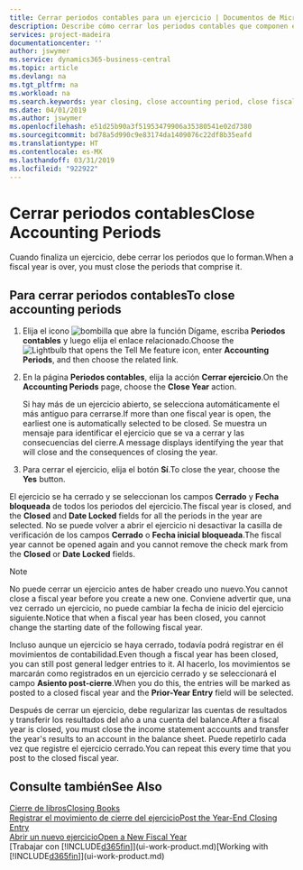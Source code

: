 ```yaml
---
title: Cerrar periodos contables para un ejercicio | Documentos de Microsoft
description: Describe cómo cerrar los periodos contables que componen el ejercicio.
services: project-madeira
documentationcenter: ''
author: jswymer
ms.service: dynamics365-business-central
ms.topic: article
ms.devlang: na
ms.tgt_pltfrm: na
ms.workload: na
ms.search.keywords: year closing, close accounting period, close fiscal year, bank account detailed trial balance
ms.date: 04/01/2019
ms.author: jswymer
ms.openlocfilehash: e51d25b90a3f51953479906a35380541e02d7380
ms.sourcegitcommit: bd78a5d990c9e83174da1409076c22df8b35eafd
ms.translationtype: HT
ms.contentlocale: es-MX
ms.lasthandoff: 03/31/2019
ms.locfileid: "922922"
---
```

# <a name="close-accounting-periods"></a><span data-ttu-id="d2df8-103">Cerrar periodos contables</span><span class="sxs-lookup"><span data-stu-id="d2df8-103">Close Accounting Periods</span></span>
<span data-ttu-id="d2df8-104">Cuando finaliza un ejercicio, debe cerrar los periodos que lo forman.</span><span class="sxs-lookup"><span data-stu-id="d2df8-104">When a fiscal year is over, you must close the periods that comprise it.</span></span>

## <a name="to-close-accounting-periods"></a><span data-ttu-id="d2df8-105">Para cerrar periodos contables</span><span class="sxs-lookup"><span data-stu-id="d2df8-105">To close accounting periods</span></span>
1. <span data-ttu-id="d2df8-106">Elija el icono ![bombilla que abre la función Dígame](media/ui-search/search_small.png "Dígame que desea hacer"), escriba **Periodos contables** y luego elija el enlace relacionado.</span><span class="sxs-lookup"><span data-stu-id="d2df8-106">Choose the ![Lightbulb that opens the Tell Me feature](media/ui-search/search_small.png "Tell me what you want to do") icon, enter **Accounting Periods**, and then choose the related link.</span></span>
2. <span data-ttu-id="d2df8-107">En la página **Periodos contables**, elija la acción **Cerrar ejercicio**.</span><span class="sxs-lookup"><span data-stu-id="d2df8-107">On the **Accounting Periods** page, choose the **Close Year** action.</span></span>

    <span data-ttu-id="d2df8-108">Si hay más de un ejercicio abierto, se selecciona automáticamente el más antiguo para cerrarse.</span><span class="sxs-lookup"><span data-stu-id="d2df8-108">If more than one fiscal year is open, the earliest one is automatically selected to be closed.</span></span> <span data-ttu-id="d2df8-109">Se muestra un mensaje para identificar el ejercicio que se va a cerrar y las consecuencias del cierre.</span><span class="sxs-lookup"><span data-stu-id="d2df8-109">A message displays identifying the year that will close and the consequences of closing the year.</span></span>
3. <span data-ttu-id="d2df8-110">Para cerrar el ejercicio, elija el botón **Sí**.</span><span class="sxs-lookup"><span data-stu-id="d2df8-110">To close the year, choose the **Yes** button.</span></span>

<span data-ttu-id="d2df8-111">El ejercicio se ha cerrado y se seleccionan los campos **Cerrado** y **Fecha bloqueada** de todos los periodos del ejercicio.</span><span class="sxs-lookup"><span data-stu-id="d2df8-111">The fiscal year is closed, and the **Closed** and **Date Locked** fields for all the periods in the year are selected.</span></span> <span data-ttu-id="d2df8-112">No se puede volver a abrir el ejercicio ni desactivar la casilla de verificación de los campos **Cerrado** o **Fecha inicial bloqueada**.</span><span class="sxs-lookup"><span data-stu-id="d2df8-112">The fiscal year cannot be opened again and you cannot remove the check mark from the **Closed** or **Date Locked** fields.</span></span>

> [!NOTE]  
>   <span data-ttu-id="d2df8-113">No puede cerrar un ejercicio antes de haber creado uno nuevo.</span><span class="sxs-lookup"><span data-stu-id="d2df8-113">You cannot close a fiscal year before you create a new one.</span></span> <span data-ttu-id="d2df8-114">Conviene advertir que, una vez cerrado un ejercicio, no puede cambiar la fecha de inicio del ejercicio siguiente.</span><span class="sxs-lookup"><span data-stu-id="d2df8-114">Notice that when a fiscal year has been closed, you cannot change the starting date of the following fiscal year.</span></span>

<span data-ttu-id="d2df8-115">Incluso aunque un ejercicio se haya cerrado, todavía podrá registrar en él movimientos de contabilidad.</span><span class="sxs-lookup"><span data-stu-id="d2df8-115">Even though a fiscal year has been closed, you can still post general ledger entries to it.</span></span> <span data-ttu-id="d2df8-116">Al hacerlo, los movimientos se marcarán como registrados en un ejercicio cerrado y se seleccionará el campo **Asiento post-cierre**.</span><span class="sxs-lookup"><span data-stu-id="d2df8-116">When you do this, the entries will be marked as posted to a closed fiscal year and the **Prior-Year Entry** field will be selected.</span></span>

<span data-ttu-id="d2df8-117">Después de cerrar un ejercicio, debe regularizar las cuentas de resultados y transferir los resultados del año a una cuenta del balance.</span><span class="sxs-lookup"><span data-stu-id="d2df8-117">After a fiscal year is closed, you must close the income statement accounts and transfer the year's results to an account in the balance sheet.</span></span> <span data-ttu-id="d2df8-118">Puede repetirlo cada vez que registre el ejercicio cerrado.</span><span class="sxs-lookup"><span data-stu-id="d2df8-118">You can repeat this every time that you post to the closed fiscal year.</span></span>

## <a name="see-also"></a><span data-ttu-id="d2df8-119">Consulte también</span><span class="sxs-lookup"><span data-stu-id="d2df8-119">See Also</span></span>
[<span data-ttu-id="d2df8-120">Cierre de libros</span><span class="sxs-lookup"><span data-stu-id="d2df8-120">Closing Books</span></span>](year-close-books.md)  
[<span data-ttu-id="d2df8-121">Registrar el movimiento de cierre del ejercicio</span><span class="sxs-lookup"><span data-stu-id="d2df8-121">Post the Year-End Closing Entry</span></span>](year-how-post-year-end-close-entry.md)  
[<span data-ttu-id="d2df8-122">Abrir un nuevo ejercicio</span><span class="sxs-lookup"><span data-stu-id="d2df8-122">Open a New Fiscal Year</span></span>](finance-how-open-new-fiscal-year.md)  
<span data-ttu-id="d2df8-123">[Trabajar con [!INCLUDE[d365fin](includes/d365fin_md.md)]](ui-work-product.md)</span><span class="sxs-lookup"><span data-stu-id="d2df8-123">[Working with [!INCLUDE[d365fin](includes/d365fin_md.md)]](ui-work-product.md)</span></span>
